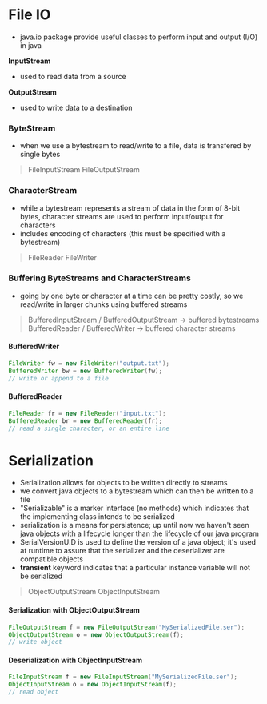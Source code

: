 # File IO
- java.io package provide useful classes to perform input and output (I/O) in java

**InputStream**
- used to read data from a source

**OutputStream**
- used to write data to a destination

### ByteStream
- when we use a bytestream to read/write to a file, data is transfered by single bytes

> FileInputStream
> FileOutputStream

### CharacterStream
- while a bytestream represents a stream of data in the form of 8-bit bytes, character streams are used to perform input/output for characters
- includes encoding of characters (this must be specified with a bytestream)

> FileReader 
> FileWriter

### Buffering ByteStreams and CharacterStreams
- going by one byte or character at a time can be pretty costly, so we read/write in larger chunks using buffered streams

> BufferedInputStream / BufferedOutputStream -> buffered bytestreams
> BufferedReader / BufferedWriter -> buffered character streams

#### BufferedWriter
```java
FileWriter fw = new FileWriter("output.txt");
BufferedWriter bw = new BufferedWriter(fw);
// write or append to a file
```

#### BufferedReader 
```java
FileReader fr = new FileReader("input.txt");
BufferedReader br = new BufferedReader(fr);
// read a single character, or an entire line
```

# Serialization
- Serialization allows for objects to be written directly to streams
- we convert java objects to a bytestream which can then be written to a file
- "Serializable" is a marker interface (no methods) which indicates that the implementing class intends to be serialized
- serialization is a means for persistence; up until now we haven't seen java objects with a lifecycle longer than the lifecycle of our java program
- SerialVersionUID is used to define the version of a java object; it's used at runtime to assure that the serializer and the deserializer are compatible objects
- **transient** keyword indicates that a particular instance variable will not be serialized

> ObjectOutputStream
> ObjectInputStream

#### Serialization with ObjectOutputStream
```java
FileOutputStream f = new FileOutputStream("MySerializedFile.ser");
ObjectOutputStream o = new ObjectOutputStream(f);
// write object 
```

#### Deserialization with ObjectInputStream
```java 
FileInputStream f = new FileInputStream("MySerializedFile.ser");
ObjectInputStream o = new ObjectInputStream(f);
// read object 
```
